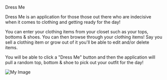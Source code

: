 Dress Me


Dress Me is an application for those those out there who are indecisive when it comes to clothing and getting ready for the day!

You can enter your clothing items from your closet such as your tops, bottoms & shoes. You can then browse through your clothing items! Say you sell a clothing item or grow out of it you'll be able to edit and/or delete items. 

You will be able to click a "Dress Me" button and then the application will pull a random top, bottom & shoe to pick out your outfit for the day! 

![My Image](https://cdn.vox-cdn.com/thumbor/Ezb2qYDhclf8-lbTKJ-wbB9ClgQ=/0x32:1584x861/fit-in/1200x630/cdn.vox-cdn.com/uploads/chorus_asset/file/23390870/clueless.jpg)
